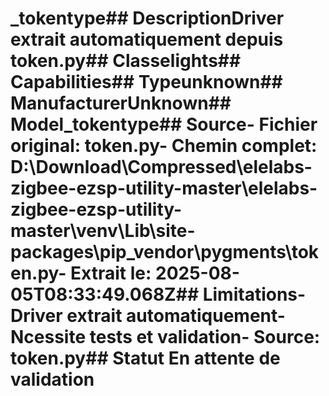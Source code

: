 # _tokentype##  DescriptionDriver extrait automatiquement depuis token.py##  Classelights##  Capabilities##  Typeunknown##  ManufacturerUnknown##  Model_tokentype##  Source- **Fichier original**: token.py- **Chemin complet**: D:\Download\Compressed\elelabs-zigbee-ezsp-utility-master\elelabs-zigbee-ezsp-utility-master\venv\Lib\site-packages\pip\_vendor\pygments\token.py- **Extrait le**: 2025-08-05T08:33:49.068Z##  Limitations- Driver extrait automatiquement- Ncessite tests et validation- Source: token.py##  Statut En attente de validation